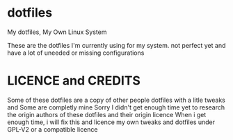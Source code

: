 dotfiles
========

My dotfiles, My Own Linux System

These are the dotfiles I'm currently using for my system. not perfect yet and
have a lot of uneeded or missing configurations

LICENCE and CREDITS
=========

Some of these dotfiles are a copy of other people dotfiles with a litle tweaks
and Some are completly mine
Sorry I didn't get enough time yet to research the origin authors of these
dotfiles and their origin licence
When i get enough time, i will fix this and licence my own tweaks and dotfiles
under GPL-V2 or a compatible licence
